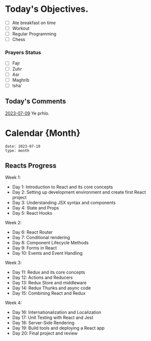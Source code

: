 
# Today's Objectives.
- [ ] Ate breakfast on time
- [ ] Workout
- [ ] Regular Programming
- [ ] Chess

### Prayers Status
- [ ] Fajr 
- [ ] Zuhr
- [ ] Asr
- [ ] Maghrib
- [ ] Isha'

## Today's Comments

[2023-07-09](private/Dailies/2023-07-09.md)
Ye prhlo. 

# Calendar {Month}
```gEvent
date: 2023-07-10
type: month
```

## Reacts Progress
Week 1:
- Day 1: Introduction to React and its core concepts
- Day 2: Setting up development environment and create first React project
- Day 3: Understanding JSX syntax and components
- Day 4: State and Props
- Day 5: React Hooks

Week 2:
- Day 6: React Router
- Day 7: Conditional rendering
- Day 8: Component Lifecycle Methods
- Day 9: Forms in React
- Day 10: Events and Event Handling

Week 3:
- Day 11: Redux and its core concepts
- Day 12: Actions and Reducers
- Day 13: Redux Store and middleware
- Day 14: Redux Thunks and async code
- Day 15: Combining React and Redux

Week 4:
- Day 16: Internationalization and Localization
- Day 17: Unit Testing with React and Jest
- Day 18: Server-Side Rendering
- Day 19: Build tools and deploying a React app
- Day 20: Final project and review